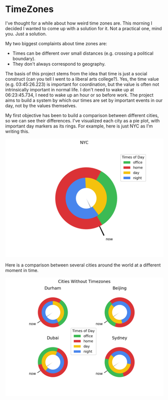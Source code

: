 # TimeZones


I've thought for a while about how weird time zones are. This morning I decided I wanted to come up with a solution for it. Not a practical one, mind you. Just a solution.

My two biggest complaints about time zones are:
* Times can be different over small distances (e.g. crossing a political boundary).
* They don't always correspond to geography.

The basis of this project stems from the idea that time is just a social construct (can you tell I went to a liberal arts college?). Yes, the time value (e.g. 03:45:26.223) is important for coordination, but the value is often not intrinsically important in normal life. I don't need to wake up at 06:23:45.734, I need to wake up an hour or so before work. The project aims to build a system by which our times are set by important events in our day, not by the values themselves.

My first objective has been to build a comparison between different cities, so we can see their differences. I've visualized each city as a pie plot, with important day markers as its rings. For example, here is just NYC as I'm writing this.

![NYC](https://github.com/avijstein/TimeZones/blob/master/Ring%20Examples/nyc_sample.png)


Here is a comparison between several cities around the world at a different moment in time.

![Various Cities](https://github.com/avijstein/TimeZones/blob/master/Ring%20Examples/sample_cities.png)
